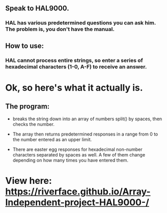 ## Speak to HAL9000.

### HAL has various predetermined questions you can ask him. The problem is, you don't have the manual.

## How to use:
### HAL cannot process entire strings, so enter a series of hexadecimal characters (1-0, A-F) to receive an answer.

# Ok, so here's what it actually is.

## The program:
* breaks the string down into an array of numbers split() by spaces, then checks the number.
* The array then returns predetermined responses in a range from 0 to the number entered as an upper limit.

* There are easter egg responses for hexadecimal non-number characters separated by spaces as well. A few of them change depending on how many times you have entered them.

# View here: https://riverface.github.io/Array-Independent-project-HAL9000-/
